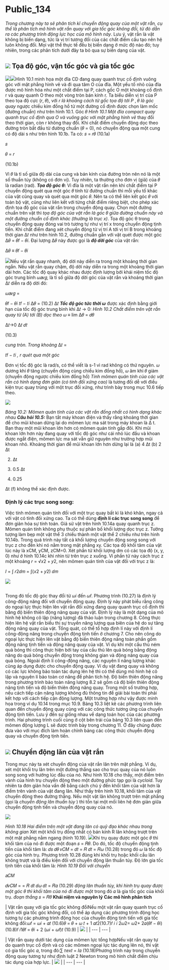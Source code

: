 # Public_134

_Trong chương này ta sẽ phân tích kĩ chuyển động quay của một vật rắn, cụ thể là phân tích mô hình vật rắn quay với gia tốc góc không đổi, từ đó dẫn ra các phương trình động lực học của mô hình này_. Lưu ý, vật rắn là vật không bị biến dạng, tức là vị trí tương đối của các chất điểm cấu tạo nên hệ luôn không đổi. Mọi vật thể thực tế đều bị biến dạng ở mức độ nào đó; tuy nhiên, trong các phân tích dưới đây ta bỏ qua sự biến dạng của vật.

## ![](images/image1.png) Tọa độ góc, vận tốc góc và gia tốc góc

![](images/image2.png)![](images/image3.png)Hình 10.1 minh họa một đĩa CD đang quay quanh trục cố định vuông góc với mặt phẳng hình vẽ và đi qua tâm O của đĩa. Một yếu tố nhỏ của đĩa được mô hình hóa như một chất điểm tại P, cách gốc O một khoảng cố định r và quay quanh O theo một vòng tròn bán kính r.
Ta biểu diễn vị trí của P theo tọa độ cực (𝑟, 𝜃), với _r là khoảng cách từ gốc tọa độ tới P_ , 𝜃 _là góc quay_ ngược
chiều kim đồng hồ từ một đường cố định được chọn làm mốc (đường chuẩn) như trên hình 10.1. Góc 𝜃
_Hình 10.1 Một đĩa compact quay quanh trục cố định qua O và vuông góc với mặt phẳng hình vẽ_
thay đổi theo thời gian, còn r không thay đổi. Khi chất điểm chuyển động dọc theo đường tròn bắt đầu từ đường chuẩn (𝜃 = 0), nó chuyển động qua một cung có độ dài s như trên hình 10.1b. Ta có:
𝑠 = 𝑟𝜃 (10.1a)

𝑠

𝜃 =
𝑟

(10.1b)

Vì 𝜃 là tỉ số giữa độ dài của cung và bán kính của đường tròn nên nó là một số thuần túy (không có đơn vị). Tuy nhiên, ta thường cho đơn vị (giả) của 𝜃 là radian (rad).
_**Tọa độ góc θ:**_ Vì đĩa là một vật rắn nên khi chất điểm tại P chuyển động quét qua một góc 𝜃 tính từ đường chuẩn thì mỗi yếu tố khác của vật cũng quay và quét qua một góc 𝜃. Nên ta có thể liên kết góc 𝜃 với toàn bộ vật, cũng như liên kết với từng chất điểm riêng biệt, cho phép xác định tọa độ góc của vật rắn trong chuyển động quay. Chọn một đường chuẩn trên vật thì _tọa độ góc của vật rắn là góc_ 𝜃 _giữa đường chuẩn này và một đường chuẩn cố định_
_khác (thường là trục x)_. Tọa độ góc θ trong chuyển động quay đóng vai trò tương tự như vị trí x trong chuyển động tịnh tiến.
Khi chất điểm đang xét chuyển động từ vị trí A tới vị trí B trong khoảng thời gian ∆𝑡 như trên hình 10.2, đường chuẩn gắn với vật quét được một góc ∆𝜃 = 𝜃𝑓 − 𝜃𝑖. Đại lượng ∆𝜃 này được gọi là _**độ dời góc**_ của vật rắn:

∆𝜃 ≡ 𝜃𝑓 − 𝜃𝑖

![](images/image5.jpeg)Nếu vật rắn quay nhanh, độ dời này diễn ra trong một khoảng thời gian ngắn. Nếu vật rắn quay chậm, độ dời này diễn ra trong một khoảng thời gian dài hơn. Các tốc độ quay khác nhau được định lượng bởi khái niệm tốc độ góc trung bình 𝜔𝑎𝑣𝑔, là tỉ số giữa độ dời góc của vật rắn và khoảng thời gian ∆𝑡 diễn ra độ dời đó:

𝜔𝑎𝑣𝑔 =

𝜃𝑓 − 𝜃𝑖
𝑡𝑓 − 𝑡𝑖
∆𝜃
= (10.2)
∆𝑡
_**Tốc độ góc tức thời ω**_ được xác định bằng giới hạn của tốc độ góc trung bình khi ∆𝑡 → 0:
_Hình 10.2 Chất điểm trên vật rắn quay từ (A) tới (B) dọc theo_
𝜔 ≡ lim ∆𝜃 = 𝑑𝜃

∆𝑡→0 ∆𝑡 𝑑𝑡

(10.3)

_cung tròn. Trong khoảng_ ∆𝑡 =

𝑡𝑓 − 𝑡𝑖 _, r quét qua một góc_

Đơn vị tốc độ góc là rad/s, có thể viết là s-1 vì rad không có thứ nguyên. 𝜔 dương khi 𝜃 tăng (chuyển động cùng chiều kim đồng hồ), 𝜔 âm khi 𝜃 giảm (chuyển động ngược chiều kim đồng hồ)
_Tính mômen quán tính của các vật rắn có hình dạng đơn giản (có tính đối xứng cao)_ là tương đối dễ với điều kiện trục quay trùng với một trục đối xứng, như trình bày trong mục
10.6 tiếp theo.

![](images/image6.jpeg)

_Bảng 10.2: Mômen quán tính của các vật rắn đồng nhất có hình dạng khác nhau_
_**Câu hỏi 10.5:**_ Bạn tắt máy khoan điện và thấy rằng khoảng thời gian để cho mũi khoan dừng lại do mômen lực ma sát trong máy khoan là ∆ t. Bạn thay một mũi khoan lớn hơn có mômen quán tính gấp đôi. Khi mũi khoan lớn hơn này đang quay với tốc độ góc như cái nhỏ lúc đầu và khoan được ngắt điện, mômen lực ma sát vẫn giữ nguyên như trường hợp mũi khoan nhỏ.
Khoảng thời gian để mũi khoan lớn hơn dừng lại là (a) 4 ∆t (b) 2 ∆t

  2. ∆t

  3. 0.5 ∆t

  4. 0.25


∆t (f) không thể xác định được.

### Định lý các trục song song:

Việc tính mômen quán tính đối với một trục quay bất kì là khó khăn, ngay cả với vật có tính đối xứng cao. Ta có thể dùng **định lí các trục song song** để đơn giản hóa sự tính toán. Giả sử vật trên hình 10.14a quay quanh trục z. Mômen quán tính không phụ thuộc sự phân bố khối lượng dọc trục z. Tưởng tượng làm bẹp một vật thể 3 chiều thành một vật thể 2 chiều như trên hình 10.14b. Trong quá trình này tất cả khối lượng chuyển động song song với trục z cho đến khi nó nằm trong mặt phẳng xy. Các tọa độ khối tâm của vật lúc này là xCM, yCM, zCM=0. Xét phần tử khối lượng dm có các tọa độ (x, y, 0) như ở hình 10.14c khi nhìn từ trên
trục z xuống. Vì phần tử này cách trục z một khoảng 𝑟 = √𝑥2 \+ 𝑦2, nên mômen quán tính của vật đối với trục z là:

𝐼 = ∫ 𝑟2𝑑𝑚 = ∫(𝑥2 \+ 𝑦2) 𝑑𝑚

![](images/image7.jpeg)

## 

## 

Trong đó tốc độ góc thay đổi từ 𝜔𝑖 đến 𝜔𝑓. Phương trình (10.27) là định lý công-động năng đối với chuyển động quay. Định lý này phát biểu rằng công do ngoại lực thực hiện lên vật rắn đối xứng đang quay quanh trục cố định thì bằng độ biến thiên động năng quay của vật.
Định lý này là một dạng của mô hình hệ không cô lập (năng lượng) đã thảo luận trong chương 8. Công thực hiện lên hệ vật rắn biểu thị sự truyền năng lượng qua biên của hệ do sự tăng động năng quay của vật.
Tổng quát, có thể tổ hợp định lí này với định lí công-động năng trong chuyển động tịnh tiến ở chương 7. Cho nên công do ngoại lực thực hiện lên vật bằng độ biến thiên động năng toàn phần gồm động năng tịnh tiến và động năng quay của vật. Ví dụ khi một cầu thủ ném quả bóng thì công thực hiện bởi tay của cầu thủ lên quả bóng bằng động năng do quả bóng chuyển động trong không gian và động năng quay của quả bóng.
Ngoài định lí công-động năng, các nguyên lí năng lượng khác cũng áp dụng được cho chuyển động quay. Ví dụ vật đang quay và không có các lực không bảo toàn tác dụng lên hệ thì có thể dùng mô hình hệ cô lập và nguyên lí bảo toàn cơ năng để phân tích hệ. Độ biến thiên động năng trong phương trình bảo toàn năng lượng 8.2 sẽ gồm cả độ biến thiên động năng tịnh tiến và độ biến thiên động năng quay.
Trong một số trường hợp, nếu cách tiếp cận năng lượng không đủ thông tin để giải bài toán thì phải kết hợp với cách tiếp cận động lượng. Một trường hợp như vậy được minh họa trong ví dụ 10.14 trong mục 10.9.
Bảng 10.3 liệt kê các phương trình liên quan đến chuyển động quay cùng với các công thức tương ứng của chuyển động tịnh tiến. Lưu ý đến sự giống nhau về dạng toán học của các phương trình. Hai phương trình cuối cùng ở cột bên trái của bảng 10.3 liên quan đến mômen động lượng L sẽ được trình bày trong chương 11. Ở đây chúng được đưa vào với mục đích làm hoàn chỉnh bảng các công thức chuyển động quay và chuyển động tịnh tiến.

## ![](images/image8.png) Chuyển động lăn của vật rắn

Trong mục này ta xét chuyển động của vật rắn lăn trên mặt phẳng. Ví dụ, xét một khối trụ lăn trên một đường thẳng sao cho trục quay của nó luôn song song với hướng lúc đầu của nó. Như hình 10.18 cho thấy, một điểm trên vành của hình trụ chuyển động theo một đường phức tạp gọi là _cycloid_. Tuy nhiên ta đơn giản hóa vấn đề bằng cách chú ý đến khối tâm của vật hơn là điểm trên vành của vật đang lăn. Như thấy trên hình 10.18, khối tâm của vật chuyển động theo đường thẳng. Nếu một vật lăn không trượt trên mặt phẳng (gọi là _chuyển động lăn thuần túy_ ) thì tồn tại một mối liên hệ đơn giản giữa chuyển động tịnh tiến và chuyển động quay của nó.

![](images/image9.jpeg)

_Hình 10.18 Hai điểm trên một vật đang lăn có quỹ đạo khác nhau trong không gian_
Xét một khối trụ đồng nhất có bán kính R lăn không trượt trên một mặt phẳng nằm ngang (hình 10.19).
![](images/image10.jpeg)Khi trụ quay được một góc 𝜃 thì khối tâm của nó đi được một đoạn 𝑠 = 𝑅𝜃. Do đó, tốc độ chuyển động tịnh tiến của khối tâm là:
𝑑𝑠 𝑑𝜃
𝑣𝐶𝑀 = 𝑑𝑡 = 𝑅 𝑑𝑡 = 𝑅𝜔 (10.28)
trong đó 𝜔 là tốc độ góc của hình trụ. Phương trình 10.28 đúng khi khối trụ hoặc khối cầu lăn không trượt và là điều kiện đối với chuyển động lăn thuần túy.
Độ lớn gia tốc tịnh tiến của khối tâm là:
_Hình 10.19 Đối với chuyển_

𝑎𝐶𝑀

𝑑𝑣𝐶𝑀
= = 𝑅
𝑑𝑡
𝑑𝜔
𝑑𝑡
= 𝑅𝛼 (10.29)
_động lăn thuần túy, khi hình trụ quay được một góc_ 𝜃 _thì khối tâm của nó đi được một_
trong đó 𝛼 là gia tốc góc của khối trụ.
_đoạn thẳng_ 𝑠 = 𝑅𝜃
**Khái niệm và nguyên lý**
**Các mô hình phân tích**


| Vật rắn quay với gia tốc góc không đổiNếu một vật rắn quay quanh trục cố định với gia tốc góc không đổi, có
thể áp dụng các phương trình động học tương tự các phương trình động học
của chuyển động tịnh tiến với gia tốc không đổi:𝜔𝑓 = 𝜔𝑖 + 𝛼𝑡 (10.6)𝜃 = 𝜃 + 𝜔 𝑡 + 1 𝛼𝑡2(10.7)𝑓 𝑖 𝑖 2𝜔2= 𝜔2+ 2𝛼(𝜃𝑓 − 𝜃𝑖) (10.8)𝑓 𝑖1𝜃𝑓 = 𝜃𝑖 + 2 (𝜔𝑖 + 𝜔𝑓)𝑡 (10.9) | ![](images/image11.jpeg) |
| --- | --- |

 
| Vật rắn quay dưới tác dụng của mômen lực tổng
hợpNếu vật rắn quay tự do quanh trục cố định và có các mômen ngoại lực
tác dụng lên nó, thì vật có gia tốc góc 𝛼, trong đó:∑ 𝜏𝑒𝑥𝑡 = 𝐼𝛼 (10.18)Phương trình này trong chuyển động quay tương tự như định luật 2
Newton trong mô hình chất điểm chịu tác dụng của hợp lực. | ![](images/image12.jpeg) |
| --- | --- |